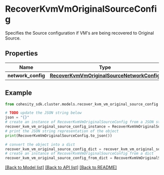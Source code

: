 # RecoverKvmVmOriginalSourceConfig

Specifies the Source configuration if VM's are being recovered to Original Source.

## Properties

Name | Type | Description | Notes
------------ | ------------- | ------------- | -------------
**network_config** | [**RecoverKvmVmOriginalSourceNetworkConfig**](RecoverKvmVmOriginalSourceNetworkConfig.md) |  | [optional] 

## Example

```python
from cohesity_sdk.cluster.models.recover_kvm_vm_original_source_config import RecoverKvmVmOriginalSourceConfig

# TODO update the JSON string below
json = "{}"
# create an instance of RecoverKvmVmOriginalSourceConfig from a JSON string
recover_kvm_vm_original_source_config_instance = RecoverKvmVmOriginalSourceConfig.from_json(json)
# print the JSON string representation of the object
print(RecoverKvmVmOriginalSourceConfig.to_json())

# convert the object into a dict
recover_kvm_vm_original_source_config_dict = recover_kvm_vm_original_source_config_instance.to_dict()
# create an instance of RecoverKvmVmOriginalSourceConfig from a dict
recover_kvm_vm_original_source_config_from_dict = RecoverKvmVmOriginalSourceConfig.from_dict(recover_kvm_vm_original_source_config_dict)
```
[[Back to Model list]](../README.md#documentation-for-models) [[Back to API list]](../README.md#documentation-for-api-endpoints) [[Back to README]](../README.md)


